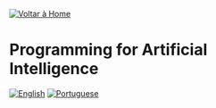 [![Voltar à Home](https://img.shields.io/badge/Home-Start-red)](../README.md)
# Programming for Artificial Intelligence

[![English](https://img.shields.io/badge/Language-English-red)](README.md)
[![Portuguese](https://img.shields.io/badge/Idioma-Português-blue)](README-BR.md)

